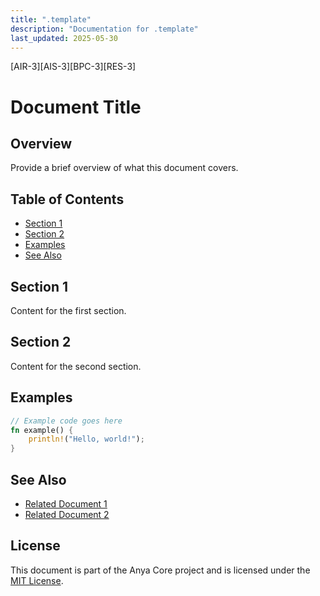 ```yaml
---
title: ".template"
description: "Documentation for .template"
last_updated: 2025-05-30
---
```


[AIR-3][AIS-3][BPC-3][RES-3]

# Document Title

## Overview

Provide a brief overview of what this document covers.

## Table of Contents

- [Section 1](#section-1)
- [Section 2](#section-2)
- [Examples](#examples)
- [See Also](#see-also)

## Section 1

Content for the first section.

## Section 2

Content for the second section.

## Examples

```rust
// Example code goes here
fn example() {
    println!("Hello, world!");
}
```

## See Also

- [Related Document 1](getting-started/INSTALLATION.md)
- [Related Document 2](INSTALLATION_REVIEW.md)

## License

This document is part of the Anya Core project and is licensed under the [MIT License](../LICENSE.md).
